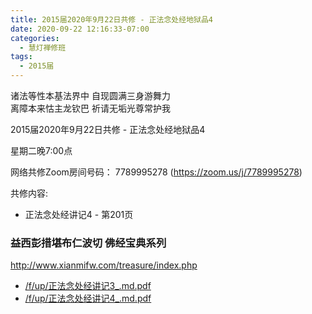```yaml
---
title: 2015届2020年9月22日共修 - 正法念处经地狱品4
date: 2020-09-22 12:16:33-07:00
categories:
  - 慧灯禅修班
tags:
  - 2015届
---
```

诸法等性本基法界中 自现圆满三身游舞力  
离障本来怙主龙钦巴 祈请无垢光尊常护我  

2015届2020年9月22日共修 - 正法念处经地狱品4

星期二晚7:00点

网络共修Zoom房间号码： 7789995278 (<https://zoom.us/j/7789995278>)

共修内容: 

* 正法念处经讲记4 - 第201页


### 益西彭措堪布仁波切 佛经宝典系列
<http://www.xianmifw.com/treasure/index.php>

- [/f/up/正法念处经讲记3_.md.pdf](https://hdvblob.blob.core.windows.net/hdv/f/up/正法念处经讲记3_.md.pdf)
- [/f/up/正法念处经讲记4_.md.pdf](https://hdvblob.blob.core.windows.net/hdv/f/up/正法念处经讲记4_.md.pdf)
